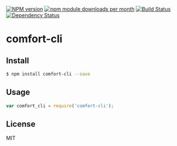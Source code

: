 [![NPM version](https://badge.fury.io/js/comfort-cli.svg)](http://badge.fury.io/js/comfort-cli)
[![npm module downloads per month](http://img.shields.io/npm/dm/comfort-cli.svg)](https://www.npmjs.org/package/comfort-cli)
[![Build Status](https://travis-ci.org/kaelzhang/node-comfort-cli.svg?branch=master)](https://travis-ci.org/kaelzhang/node-comfort-cli)
[![Dependency Status](https://gemnasium.com/kaelzhang/node-comfort-cli.svg)](https://gemnasium.com/kaelzhang/node-comfort-cli)

# comfort-cli

<!-- description -->

## Install

```sh
$ npm install comfort-cli --save
```

## Usage

```js
var comfort_cli = require('comfort-cli');
```

## License

MIT
